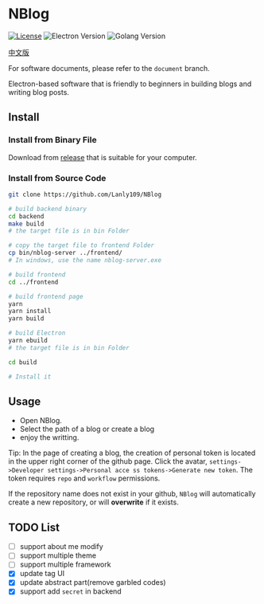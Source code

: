 # NBlog

[![License](https://img.shields.io/github/license/Lanly109/NBlog)](LICENSE)
![Electron Version](https://img.shields.io/badge/electron-19.0.2+-blue)
![Golang Version](https://img.shields.io/badge/Golang-1.18.2-blue)

[中文版](./README_cn.md)

For software documents, please refer to the `document` branch.

Electron-based software that is friendly to beginners in building blogs and writing blog posts.

## Install


### Install from Binary File

Download from [release](https://github.com/Lanly109/NBlog/releases) that is suitable for your computer.

### Install from Source Code

```bash
git clone https://github.com/Lanly109/NBlog

# build backend binary
cd backend
make build
# the target file is in bin Folder

# copy the target file to frontend Folder
cp bin/nblog-server ../frontend/
# In windows, use the name nblog-server.exe

# build frontend 
cd ../frontend

# build frontend page
yarn
yarn install
yarn build

# build Electron
yarn ebuild
# the target file is in bin Folder

cd build

# Install it
``` 

## Usage

- Open NBlog.
- Select the path of a blog or create a blog
- enjoy the writting.

Tip: In the page of creating a blog, the creation of personal token is located in the upper right corner of the github page. Click the avatar, `settings->Developer settings->Personal acce ss tokens->Generate new token`. The token requires `repo` and `workflow` permissions.

If the repository name does not exist in your github, `NBlog` will automatically create a new repository, or will **overwrite** if it exists.

## TODO List

- [ ] support about me modify
- [ ] support multiple theme
- [ ] support multiple framework
- [x] update tag UI
- [x] update abstract part(remove garbled codes)
- [x] support add `secret` in backend
